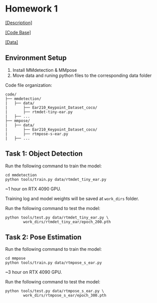 # Homework 1

[[Description]](https://github.com/open-mmlab/OpenMMLabCamp/issues/97)

[[Code Base]](https://github.com/TommyZihao/MMPose_Tutorials/tree/main/2023/0524)

[[Data]](https://drive.google.com/file/d/1zeOMs3i-1cRw6QZESp5mUwH0iozx0RZW/view?usp=drive_link)


## Environment Setup

1. Install MMdetection & MMpose
2. Move data and runing python files to the corresponding data folder


Code file organization:
```
code/
├── mmdetection/
|   ├── data/
|       ├── Ear210_Keypoint_Dataset_coco/
|       ├── rtmdet-tiny-ear.py
|   ├── ...
├── mmpose/
|   ├── data/
|       ├── Ear210_Keypoint_Dataset_coco/
|       ├── rtmpose-s-ear.py
|   ├── ...
```


## Task 1: Object Detection

Run the following command to train the model:
```
cd mmdetection
python tools/train.py data/rtmdet_tiny_ear.py
```
~1 hour on RTX 4090 GPU.

Training log and model weights will be saved at `work_dirs` folder.

Run the following command to test the model:
```
python tools/test.py data/rtmdet_tiny_ear.py \
        work_dirs/rtmdet_tiny_ear/epoch_200.pth
```

## Task 2: Pose Estimation

Run the following command to train the model:
```
cd mmpose
python tools/train.py data/rtmpose_s_ear.py
```
~3 hour on RTX 4090 GPU.

Run the following command to test the model:
```
python tools/test.py data/rtmpose_s_ear.py \
        work_dirs/rtmpose_s_ear/epoch_300.pth
```



